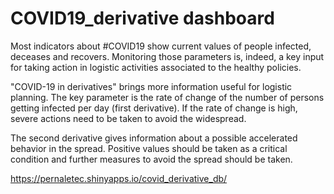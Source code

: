 # COVID19_derivative dashboard

Most indicators about #COVID19 show current values of people infected, deceases and recovers. Monitoring those parameters is, indeed, a key input for taking action in logistic activities associated to the healthy policies.

"COVID-19 in derivatives" brings more information useful for logistic planning. The key parameter is the rate of change of the number of persons getting infected per day (first derivative). If the rate of change is high, severe actions need to be taken to avoid the widespread. 

The second derivative gives information about a possible accelerated behavior in the spread. Positive values should be taken as a critical condition and further measures to avoid the spread should be taken. 

https://pernaletec.shinyapps.io/covid_derivative_db/
